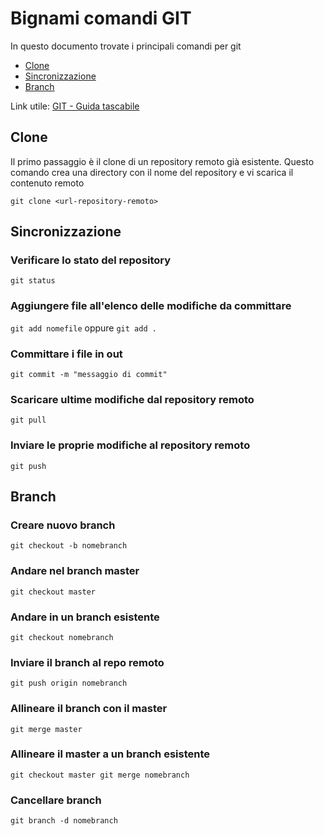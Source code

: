 # Bignami comandi GIT
In questo documento trovate i principali comandi per git

* [Clone](#clone)
* [Sincronizzazione](#sincronizzazione)
* [Branch](#branch)

Link utile: [GIT - Guida tascabile](http://rogerdudler.github.io/git-guide/index.it.html)

## Clone
Il primo passaggio è il clone di un repository remoto già esistente.
Questo comando crea una directory con il nome del repository e vi scarica il contenuto remoto

```git clone <url-repository-remoto>```

## Sincronizzazione

### Verificare lo stato del repository
```git status```

### Aggiungere file all'elenco delle modifiche da committare
```git add nomefile```  oppure ```git add .```

### Committare i file in out
```git commit -m "messaggio di commit"```

### Scaricare ultime modifiche dal repository remoto
```git pull```

### Inviare le proprie modifiche al repository remoto
```git push```

## Branch

### Creare nuovo branch
```git checkout -b nomebranch```

### Andare nel branch master
```git checkout master```

### Andare in un branch esistente
```git checkout nomebranch```

### Inviare il branch al repo remoto
```git push origin nomebranch```

### Allineare il branch con il master
```git merge master```

### Allineare il master a un branch esistente
`git checkout master
git merge nomebranch`

### Cancellare branch
```git branch -d nomebranch```

